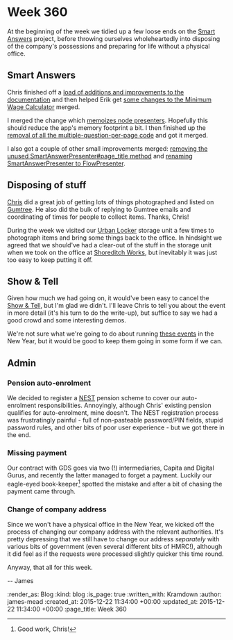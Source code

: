 Week 360
========

At the beginning of the week we tidied up a few loose ends on the [Smart Answers][] project, before throwing ourselves wholeheartedly into disposing of the company's possessions and preparing for life without a physical office.

## Smart Answers

Chris finished off a [load of additions and improvements to the documentation][pr-2169] and then helped Erik get [some changes to the Minimum Wage Calculator][pr-2161] merged.

I merged the change which [memoizes node presenters][pr-2172]. Hopefully this should reduce the app's memory footprint a bit. I then finished up the [removal of all the multiple-question-per-page code][pr-2181] and got it merged.

I also got a couple of other small improvements merged: [removing the unused SmartAnswerPresenter#page_title method][pr-2180] and [renaming SmartAnswerPresenter to FlowPresenter][pr-2179].

## Disposing of stuff

[Chris][chris] did a great job of getting lots of things photographed and listed on [Gumtree][]. He also did the bulk of replying to Gumtree emails and coordinating of times for people to collect items. Thanks, Chris!

During the week we visited our [Urban Locker][] storage unit a few times to photograph items and bring some things back to the office. In hindsight we agreed that we should've had a clear-out of the stuff in the storage unit when we took on the office at [Shoreditch Works][], but inevitably it was just too easy to keep putting it off.

## Show & Tell

Given how much we had going on, it would've been easy to cancel the [Show & Tell][show-and-tell-19-on-lanyrd], but I'm glad we didn't. I'll leave Chris to tell you about the event in more detail (it's his turn to do the write-up), but suffice to say we had a good crowd and some interesting demos.

We're not sure what we're going to do about running [these events][show-and-tell-events] in the New Year, but it would be good to keep them going in some form if we can.

## Admin

### Pension auto-enrolment

We decided to register a [NEST] pension scheme to cover our auto-enrolment responsibilities. Annoyingly, although Chris' existing pension qualifies for auto-enrolment, mine doesn't. The NEST registration process was frustratingly painful - full of non-pasteable password/PIN fields, stupid password rules, and other bits of poor user experience - but we got there in the end.

### Missing payment

Our contract with GDS goes via two (!) intermediaries, Capita and Digital Gurus, and recently the latter managed to forget a payment. Luckily our eagle-eyed book-keeper[^1] spotted the mistake and after a bit of chasing the payment came through.

### Change of company address

Since we won't have a physical office in the New Year, we kicked off the process of changing our company address with the relevant authorities. It's pretty depressing that we still have to change our address *separately* with various bits of government (even several different bits of HMRC!), although it did feel as if the requests were processed slightly quicker this time round.

Anyway, that all for this week.

-- James

[^1]: Good work, Chris!

[Smart Answers]: https://github.com/alphagov/smart-answers
[pr-2169]: https://github.com/alphagov/smart-answers/pull/2169
[pr-2161]: https://github.com/alphagov/smart-answers/pull/2161
[pr-2181]: https://github.com/alphagov/smart-answers/pull/2181
[pr-2172]: https://github.com/alphagov/smart-answers/pull/2172
[pr-2179]: https://github.com/alphagov/smart-answers/pull/2179
[pr-2180]: https://github.com/alphagov/smart-answers/pull/2180
[chris]: /chris-roos
[Gumtree]: https://www.gumtree.com/
[Urban Locker]: http://www.urbanlocker.co.uk/
[Shoreditch Works]: http://shoreditchworks.com/
[show-and-tell-19-on-lanyrd]: http://lanyrd.com/2015/gfr-show-and-tell-december/
[show-and-tell-events]: /show-and-tell-events
[NEST]: www.nestpensions.org.uk

:render_as: Blog
:kind: blog
:is_page: true
:written_with: Kramdown
:author: james-mead
:created_at: 2015-12-22 11:34:00 +00:00
:updated_at: 2015-12-22 11:34:00 +00:00
:page_title: Week 360
